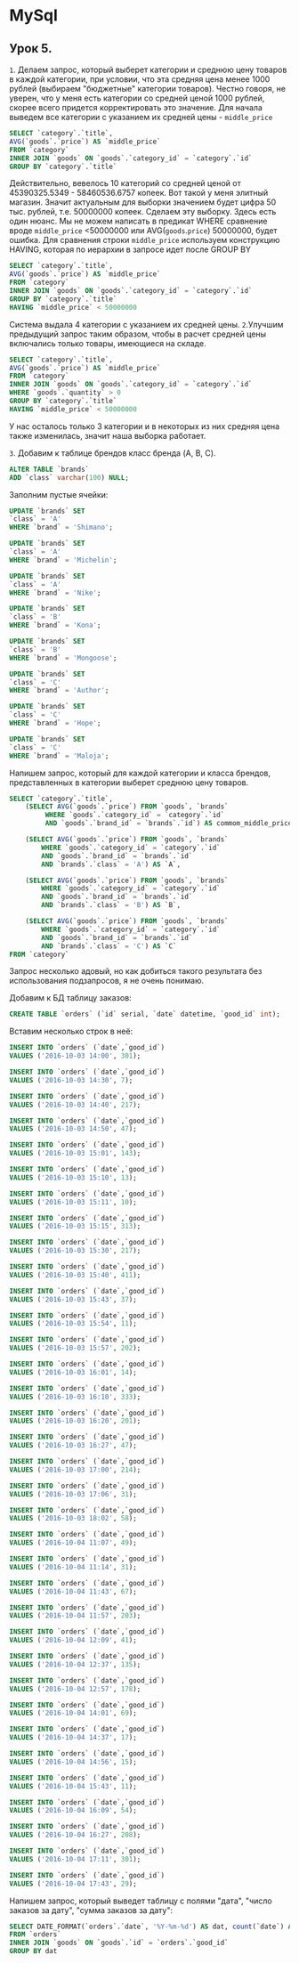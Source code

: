 # MySql

## Урок 5.

`1`. Делаем запрос, который выберет категории и среднюю цену товаров в каждой категории, при условии, что эта средняя
цена менее 1000 рублей (выбираем "бюджетные" категории товаров). Честно говоря, не уверен, что у меня есть категории
со средней ценой 1000 рублей, скорее всего придется корректировать это значение.
Для начала выведем все категории с указанием их средней цены - `middle_price`

```sql
SELECT `category`.`title`,
AVG(`goods`.`price`) AS `middle_price`
FROM `category`
INNER JOIN `goods` ON `goods`.`category_id` = `category`.`id`
GROUP BY `category`.`title`
```
Действительно, вевелось 10 категорий со средней ценой от 45390325.5349 - 58460536.6757 копеек. Вот такой у меня элитный
магазин. Значит актуальным для выборки значением будет цифра 50 тыс. рублей, т.е. 50000000 копеек.
Сделаем эту выборку. Здесь есть один нюанс. Мы не можем написать в предикат WHERE сравнение вроде `middle_price` <50000000
или AVG(`goods`.`price`) 50000000, будет ошибка.
Для сравнения строки `middle_price` используем конструкцию HAVING, которая по иерархии в запросе идет после GROUP BY
```sql
SELECT `category`.`title`,
AVG(`goods`.`price`) AS `middle_price`
FROM `category`
INNER JOIN `goods` ON `goods`.`category_id` = `category`.`id`
GROUP BY `category`.`title`
HAVING `middle_price` < 50000000
```
Система выдала 4 категории с указанием их средней цены.
`2`.Улучшим предыдущий запрос таким образом, чтобы в расчет средней цены включались только товары, имеющиеся на складе.
```sql
SELECT `category`.`title`,
AVG(`goods`.`price`) AS `middle_price`
FROM `category`
INNER JOIN `goods` ON `goods`.`category_id` = `category`.`id`
WHERE `goods`.`quantity` > 0
GROUP BY `category`.`title`
HAVING `middle_price` < 50000000
```
У нас осталось только 3 категории и в некоторых из них средняя цена также изменилась, значит наша выборка работает.

`3`. Добавим к таблице брендов класс бренда (A, B, C).
```sql
ALTER TABLE `brands`
ADD `class` varchar(100) NULL;
```

Заполним пустые ячейки:
```sql
UPDATE `brands` SET
`class` = 'A'
WHERE `brand` = 'Shimano';

UPDATE `brands` SET
`class` = 'A'
WHERE `brand` = 'Michelin';

UPDATE `brands` SET
`class` = 'A'
WHERE `brand` = 'Nike';

UPDATE `brands` SET
`class` = 'B'
WHERE `brand` = 'Kona';

UPDATE `brands` SET
`class` = 'B'
WHERE `brand` = 'Mongoose';

UPDATE `brands` SET
`class` = 'C'
WHERE `brand` = 'Author';

UPDATE `brands` SET
`class` = 'C'
WHERE `brand` = 'Hope';

UPDATE `brands` SET
`class` = 'C'
WHERE `brand` = 'Maloja';
```

Напишем запрос, который для каждой категории и класса брендов, представленных в категории выберет среднюю цену товаров.

```sql
SELECT `category`.`title`,
    (SELECT AVG(`goods`.`price`) FROM `goods`, `brands`
         WHERE `goods`.`category_id` = `category`.`id`
         AND `goods`.`brand_id` = `brands`.`id`) AS commom_middle_price,

    (SELECT AVG(`goods`.`price`) FROM `goods`, `brands`
        WHERE `goods`.`category_id` = `category`.`id`
        AND `goods`.`brand_id` = `brands`.`id`
        AND `brands`.`class` = 'A') AS `A`,

    (SELECT AVG(`goods`.`price`) FROM `goods`, `brands`
        WHERE `goods`.`category_id` = `category`.`id`
        AND `goods`.`brand_id` = `brands`.`id`
        AND `brands`.`class` = 'B') AS `B`,

    (SELECT AVG(`goods`.`price`) FROM `goods`, `brands`
        WHERE `goods`.`category_id` = `category`.`id`
        AND `goods`.`brand_id` = `brands`.`id`
        AND `brands`.`class` = 'C') AS `C`
FROM `category`
```
Запрос несколько адовый, но как добиться такого результата без использования подзапросов, я не очень понимаю.

Добавим к БД таблицу заказов:
```sql
CREATE TABLE `orders` (`id` serial, `date` datetime, `good_id` int);
```
Вставим несколько строк в неё:
```sql
INSERT INTO `orders` (`date`,`good_id`)
VALUES ('2016-10-03 14:00', 301);

INSERT INTO `orders` (`date`,`good_id`)
VALUES ('2016-10-03 14:30', 7);

INSERT INTO `orders` (`date`,`good_id`)
VALUES ('2016-10-03 14:40', 217);

INSERT INTO `orders` (`date`,`good_id`)
VALUES ('2016-10-03 14:50', 47);

INSERT INTO `orders` (`date`,`good_id`)
VALUES ('2016-10-03 15:01', 143);

INSERT INTO `orders` (`date`,`good_id`)
VALUES ('2016-10-03 15:10', 13);

INSERT INTO `orders` (`date`,`good_id`)
VALUES ('2016-10-03 15:11', 10);

INSERT INTO `orders` (`date`,`good_id`)
VALUES ('2016-10-03 15:15', 313);

INSERT INTO `orders` (`date`,`good_id`)
VALUES ('2016-10-03 15:30', 217);

INSERT INTO `orders` (`date`,`good_id`)
VALUES ('2016-10-03 15:40', 411);

INSERT INTO `orders` (`date`,`good_id`)
VALUES ('2016-10-03 15:43', 37);

INSERT INTO `orders` (`date`,`good_id`)
VALUES ('2016-10-03 15:54', 11);

INSERT INTO `orders` (`date`,`good_id`)
VALUES ('2016-10-03 15:57', 202);

INSERT INTO `orders` (`date`,`good_id`)
VALUES ('2016-10-03 16:01', 14);

INSERT INTO `orders` (`date`,`good_id`)
VALUES ('2016-10-03 16:10', 333);

INSERT INTO `orders` (`date`,`good_id`)
VALUES ('2016-10-03 16:20', 201);

INSERT INTO `orders` (`date`,`good_id`)
VALUES ('2016-10-03 16:27', 47);

INSERT INTO `orders` (`date`,`good_id`)
VALUES ('2016-10-03 17:00', 214);

INSERT INTO `orders` (`date`,`good_id`)
VALUES ('2016-10-03 17:06', 31);

INSERT INTO `orders` (`date`,`good_id`)
VALUES ('2016-10-03 18:02', 58);

INSERT INTO `orders` (`date`,`good_id`)
VALUES ('2016-10-04 11:07', 49);

INSERT INTO `orders` (`date`,`good_id`)
VALUES ('2016-10-04 11:14', 31);

INSERT INTO `orders` (`date`,`good_id`)
VALUES ('2016-10-04 11:43', 67);

INSERT INTO `orders` (`date`,`good_id`)
VALUES ('2016-10-04 11:57', 203);

INSERT INTO `orders` (`date`,`good_id`)
VALUES ('2016-10-04 12:09', 41);

INSERT INTO `orders` (`date`,`good_id`)
VALUES ('2016-10-04 12:37', 135);

INSERT INTO `orders` (`date`,`good_id`)
VALUES ('2016-10-04 12:57', 178);

INSERT INTO `orders` (`date`,`good_id`)
VALUES ('2016-10-04 14:01', 69);

INSERT INTO `orders` (`date`,`good_id`)
VALUES ('2016-10-04 14:37', 17);

INSERT INTO `orders` (`date`,`good_id`)
VALUES ('2016-10-04 14:56', 15);

INSERT INTO `orders` (`date`,`good_id`)
VALUES ('2016-10-04 15:43', 11);

INSERT INTO `orders` (`date`,`good_id`)
VALUES ('2016-10-04 16:09', 54);

INSERT INTO `orders` (`date`,`good_id`)
VALUES ('2016-10-04 16:27', 208);

INSERT INTO `orders` (`date`,`good_id`)
VALUES ('2016-10-04 17:11', 301);

INSERT INTO `orders` (`date`,`good_id`)
VALUES ('2016-10-04 17:43', 29);
```
Напишем запрос, который выведет таблицу с полями "дата", "число заказов за дату", "сумма заказов за дату":
```sql
SELECT DATE_FORMAT(`orders`.`date`, '%Y-%m-%d') AS dat, count(`date`) AS quantity, SUM(`goods`.`price`) AS total
FROM `orders`
INNER JOIN `goods` ON `goods`.`id` = `orders`.`good_id`
GROUP BY dat
```
